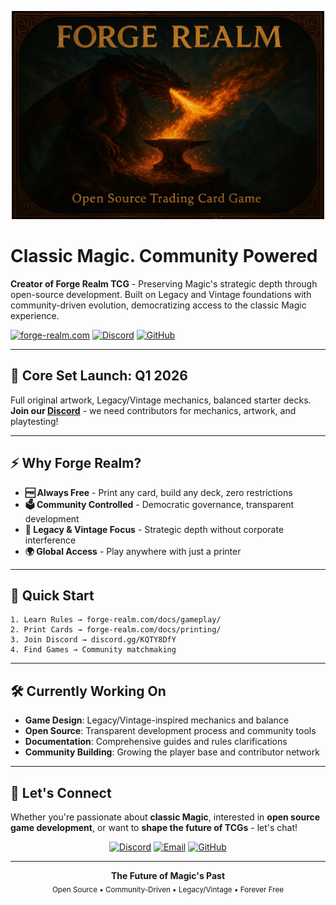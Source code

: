 <p align="center">
  <img src="https://raw.githubusercontent.com/dunamismax/forge-realm/refs/heads/main/static/images/forge-realm-main-wide.webp" alt="Forge Realm TCG" width="500" />
</p>

# Classic Magic. Community Powered

**Creator of Forge Realm TCG** - Preserving Magic's strategic depth through open-source development. Built on Legacy and Vintage foundations with community-driven evolution, democratizing access to the classic Magic experience.

[![forge-realm.com](https://img.shields.io/badge/forge--realm.com-Visit_Site-50fa7b?style=for-the-badge&labelColor=0b0b0b)](https://forge-realm.com)
[![Discord](https://img.shields.io/badge/Discord-Join_Community-8839ef?style=for-the-badge&labelColor=0b0b0b)](https://discord.gg/KQTY8DfY)
[![GitHub](https://img.shields.io/badge/GitHub-dunamismax/forge--realm-a6e3a1?style=for-the-badge&labelColor=0b0b0b)](https://github.com/dunamismax/forge-realm)

---

## **🎯 Core Set Launch: Q1 2026**

Full original artwork, Legacy/Vintage mechanics, balanced starter decks. **Join our [Discord](https://discord.gg/KQTY8DfY)** - we need contributors for mechanics, artwork, and playtesting!

---

## **⚡ Why Forge Realm?**

- **🆓 Always Free** - Print any card, build any deck, zero restrictions
- **🗳️ Community Controlled** - Democratic governance, transparent development  
- **🎲 Legacy & Vintage Focus** - Strategic depth without corporate interference
- **🌍 Global Access** - Play anywhere with just a printer

---

## **🚀 Quick Start**

```
1. Learn Rules → forge-realm.com/docs/gameplay/
2. Print Cards → forge-realm.com/docs/printing/  
3. Join Discord → discord.gg/KQTY8DfY
4. Find Games → Community matchmaking
```

---

## **🛠️ Currently Working On**

- **Game Design**: Legacy/Vintage-inspired mechanics and balance
- **Open Source**: Transparent development process and community tools
- **Documentation**: Comprehensive guides and rules clarifications
- **Community Building**: Growing the player base and contributor network

---

## **💬 Let's Connect**

Whether you're passionate about **classic Magic**, interested in **open source game development**, or want to **shape the future of TCGs** - let's chat!

<p align="center">
  <a href="https://discord.gg/KQTY8DfY"><img src="https://img.shields.io/badge/Discord-Community-8839ef?style=for-the-badge&logo=discord&logoColor=white" alt="Discord"></a>
  <a href="mailto:dunamismax@forge-realm.com"><img src="https://img.shields.io/badge/Email-Contact-50fa7b?style=for-the-badge&logo=mail.ru&logoColor=0b0b0b" alt="Email"></a>
  <a href="https://github.com/dunamismax/forge-realm"><img src="https://img.shields.io/badge/GitHub-Contribute-a6e3a1?style=for-the-badge&logo=github&logoColor=0b0b0b" alt="GitHub"></a>
</p>

---

<p align="center">
  <strong>The Future of Magic's Past</strong><br>
  <sub>Open Source • Community-Driven • Legacy/Vintage • Forever Free</sub>
</p>
